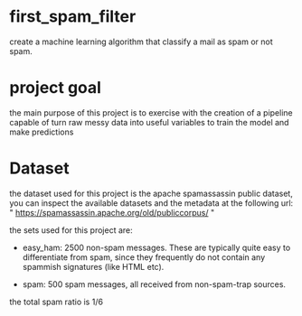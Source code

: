 # first_spam_filter
create a machine learning algorithm that classify a mail as spam or not spam.
# project goal
the main purpose of this project is to exercise with the creation of a pipeline capable of turn raw messy data into useful variables to train the model and make predictions
# Dataset
the dataset used for this project is the apache spamassassin public dataset, you can inspect the available datasets and the metadata at the following url: " https://spamassassin.apache.org/old/publiccorpus/ "

the sets used for this project are:
- easy_ham: 2500 non-spam messages.  These are typically quite easy to differentiate from spam, since they frequently do not contain any spammish signatures (like HTML etc).

- spam: 500 spam messages, all received from non-spam-trap sources.

the total spam ratio is 1/6
